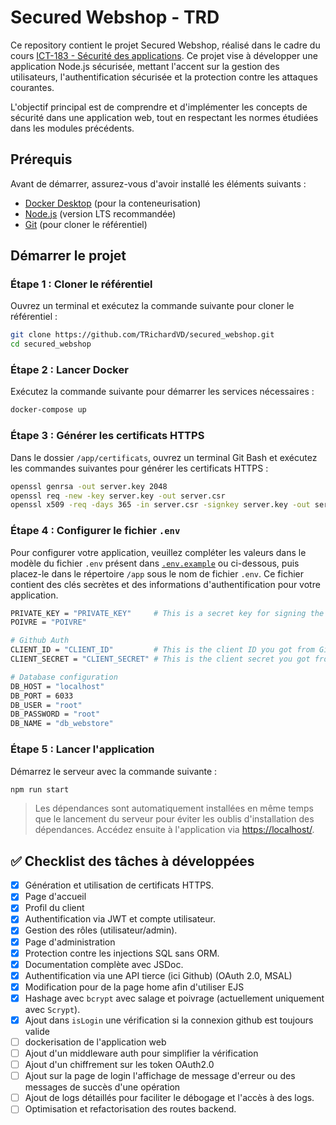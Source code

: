 # Secured Webshop - TRD

Ce repository contient le projet Secured Webshop, réalisé dans le cadre du cours [ICT-183 - Sécurité des applications](https://www.modulbaukasten.ch/module/183/3/). Ce projet vise à développer une application Node.js sécurisée, mettant l'accent sur la gestion des utilisateurs, l'authentification sécurisée et la protection contre les attaques courantes.

L'objectif principal est de comprendre et d'implémenter les concepts de sécurité dans une application web, tout en respectant les normes étudiées dans les modules précédents.

## Prérequis

Avant de démarrer, assurez-vous d'avoir installé les éléments suivants :

- [Docker Desktop](https://www.docker.com/products/docker-desktop) (pour la conteneurisation)
- [Node.js](https://nodejs.org/) (version LTS recommandée)
- [Git](https://git-scm.com/) (pour cloner le référentiel)

## Démarrer le projet

### Étape 1 : Cloner le référentiel

Ouvrez un terminal et exécutez la commande suivante pour cloner le référentiel :

```bash
git clone https://github.com/TRichardVD/secured_webshop.git
cd secured_webshop
```

### Étape 2 : Lancer Docker

Exécutez la commande suivante pour démarrer les services nécessaires :

```bash
docker-compose up
```

### Étape 3 : Générer les certificats HTTPS

Dans le dossier `/app/certificats`, ouvrez un terminal Git Bash et exécutez les commandes suivantes pour générer les certificats HTTPS :

```bash
openssl genrsa -out server.key 2048
openssl req -new -key server.key -out server.csr
openssl x509 -req -days 365 -in server.csr -signkey server.key -out server.crt
```

### Étape 4 : Configurer le fichier `.env`

Pour configurer votre application, veuillez compléter les valeurs dans le modèle du fichier `.env` présent dans [`.env.example`](./app/.env.example) ou ci-dessous, puis placez-le dans le répertoire `/app` sous le nom de fichier `.env`. Ce fichier contient des clés secrètes et des informations d'authentification pour votre application.

```bash
PRIVATE_KEY = "PRIVATE_KEY"     # This is a secret key for signing the session cookie
POIVRE = "POIVRE"

# Github Auth
CLIENT_ID = "CLIENT_ID"         # This is the client ID you got from Github
CLIENT_SECRET = "CLIENT_SECRET" # This is the client secret you got from Github

# Database configuration
DB_HOST = "localhost"
DB_PORT = 6033
DB_USER = "root"
DB_PASSWORD = "root"
DB_NAME = "db_webstore"
```

### Étape 5 : Lancer l'application

Démarrez le serveur avec la commande suivante :

```bash
npm run start
```

> Les dépendances sont automatiquement installées en même temps que le lancement du serveur pour éviter les oublis d'installation des dépendances.
> Accédez ensuite à l'application via [https://localhost/](https://localhost/).

## ✅ Checklist des tâches à développées

- [x] Génération et utilisation de certificats HTTPS.
- [x] Page d'accueil
- [x] Profil du client
- [x] Authentification via JWT et compte utilisateur.
- [x] Gestion des rôles (utilisateur/admin).
- [x] Page d'administration
- [x] Protection contre les injections SQL sans ORM.
- [x] Documentation complète avec JSDoc.
- [x] Authentification via une API tierce (ici Github) (OAuth 2.0, MSAL)
- [x] Modification pour de la page home afin d'utiliser EJS
- [x] Hashage avec `bcrypt` avec salage et poivrage (actuellement uniquement avec `Scrypt`).
- [x] Ajout dans `isLogin` une vérification si la connexion github est toujours valide
- [ ] dockerisation de l'application web
- [ ] Ajout d'un middleware auth pour simplifier la vérification
- [ ] Ajout d'un chiffrement sur les token OAuth2.0
- [ ] Ajout sur la page de login l'affichage de message d'erreur ou des messages de succès d'une opération
- [ ] Ajout de logs détaillés pour faciliter le débogage et l'accès à des logs.
- [ ] Optimisation et refactorisation des routes backend.

